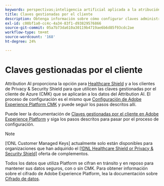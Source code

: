 ```yaml
---
keywords: perspectivas;inteligencia artificial aplicada a la atribución;perspectivas de inteligencia artificial aplicada a la atribución;servicio de consultas de AAI;consultas de atribución;puntuaciones de atribución; claves administradas por el cliente en AAI
title: Claves gestionadas por el cliente
description: Obtenga información sobre cómo configurar claves administradas por el cliente para Attribution AI.
exl-id: c00bf1a0-cc4c-4a34-83f1-d93829576866
source-git-commit: 05a7b73da610a30119b4719ae6b6d85f93cdc2ae
workflow-type: tm+mt
source-wordcount: '168'
ht-degree: 24%

---
```


# Claves gestionadas por el cliente

Attribution AI proporciona la opción para [Healthcare Shield](https://www.adobe.com/trust/compliance/hipaa-ready.html) y a los clientes de Privacy &amp; Security Shield para que utilicen las claves gestionadas por el cliente de Azure (CMK) que se aplicarán a los datos del Attribution AI. El proceso de configuración es el mismo que [Configuración de Adobe Experience Platform CMK](../../../landing/governance-privacy-security/customer-managed-keys.md) y puede seguir los pasos descritos allí.

Puede leer la documentación de [Claves gestionadas por el cliente en Adobe Experience Platform](../../../landing/governance-privacy-security/encryption.md) y siga los pasos descritos para pasar por el proceso de configuración.

>[!NOTE]
>
>[!DNL Customer Managed Keys] actualmente solo están disponibles para organizaciones que han adquirido el [[!DNL Healthcare Shield or Privacy & Security Shield]](https://experienceleague.adobe.com/docs/blueprints-learn/architecture/vertical-blueprints/healthcare-vertical.html?lang=es) oferta de complementos.

Todos los datos que utiliza Platform se cifran en tránsito y en reposo para mantener sus datos seguros, con o sin CMK. Para obtener información sobre el cifrado de Adobe Experience Platform, lea la documentación sobre [Cifrado de datos](../../../landing/governance-privacy-security/encryption.md).

